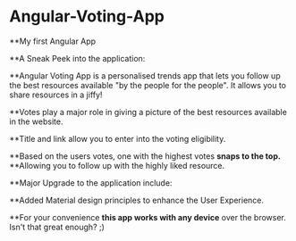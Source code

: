 # Angular-Voting-App

**My first Angular App



**A Sneak Peek into the application:

**Angular Voting App is a personalised trends app that lets you follow up the best resources available "by the people for the people". It allows you to share resources in a jiffy!

**Votes play a major role in giving a picture of the best resources available in the website.

**Title and link allow you to enter into the voting eligibility.

**Based on the users votes, one with the highest votes ****snaps to the top.**** **Allowing you to follow up with the highly liked resource. 





**Major Upgrade to the application include:

**Added Material design principles to enhance the User Experience.

**For your convenience ****this app works with any device**** over the browser. Isn't that great enough? ;) 

